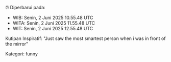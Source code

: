 ⏰ Diperbarui pada:
- WIB: Senin, 2 Juni 2025 10.55.48 UTC
- WITA: Senin, 2 Juni 2025 11.55.48 UTC
- WIT: Senin, 2 Juni 2025 12.55.48 UTC

Kutipan Inspiratif:
"Just saw the most smartest person when i was in front of the mirror"


Kategori: funny

